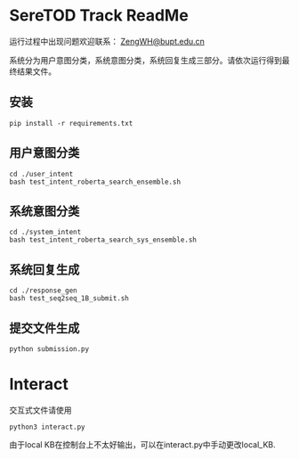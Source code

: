 # SereTOD Track ReadMe

运行过程中出现问题欢迎联系：
ZengWH@bupt.edu.cn

系统分为用户意图分类，系统意图分类，系统回复生成三部分。请依次运行得到最终结果文件。



## 安装

```shell
pip install -r requirements.txt
```




## 用户意图分类

```shell
cd ./user_intent
bash test_intent_roberta_search_ensemble.sh
```

## 系统意图分类

```shell
cd ./system_intent
bash test_intent_roberta_search_sys_ensemble.sh
```

## 系统回复生成

```shell
cd ./response_gen
bash test_seq2seq_1B_submit.sh
```

## 提交文件生成

```shell
python submission.py
```


# Interact

交互式文件请使用

```shell
python3 interact.py
```

由于local KB在控制台上不太好输出，可以在interact.py中手动更改local_KB.

[](https://docs.google.com/spreadsheets/d/1w28AKkG6Wjmuo15QlRlRyrnv859MT1ry0CHV8tFxY9o/edit#gid=0)
